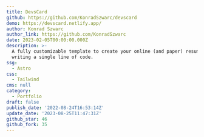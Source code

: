 ```yaml
---
title: DevsCard
github: https://github.com/KonradSzwarc/devscard
demo: https://devscard.netlify.app/
author: Konrad Szwarc
author_link: https://github.com/KonradSzwarc
date: 2023-02-05T00:00:00.000Z
description: >-
  A fully customizable template to create your online (and paper) resume without
  writing a single line of code.
ssg:
  - Astro
css:
  - Tailwind
cms: null
category:
  - Portfolio
draft: false
publish_date: '2022-08-24T16:53:14Z'
update_date: '2023-08-25T11:47:31Z'
github_star: 46
github_fork: 35
---
```

